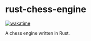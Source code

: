# rust-chess-engine
[![wakatime](https://wakatime.com/badge/github/dkomeza/rust-chess-engine.svg)](https://wakatime.com/badge/github/dkomeza/rust-chess-engine)

A chess engine written in Rust.